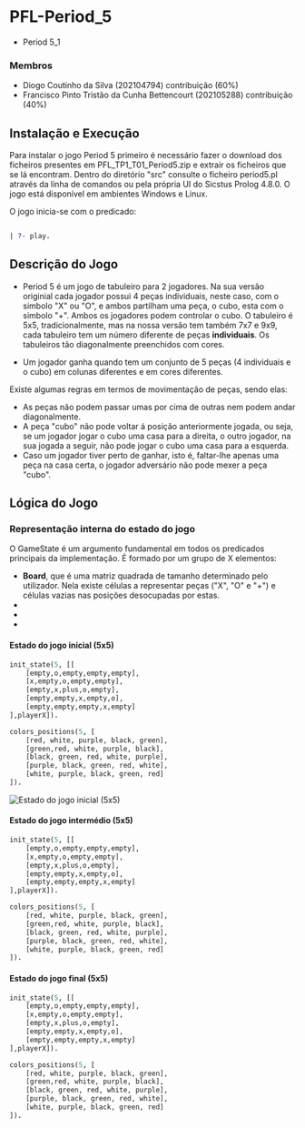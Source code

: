 # PFL-Period_5
- Period 5_1

### Membros
- Diogo Coutinho da Silva (202104794) contribuição (60%)
- Francisco Pinto Tristão da Cunha Bettencourt (202105288) contribuição (40%)

## Instalação e Execução
Para instalar o jogo Period 5 primeiro é necessário fazer o download dos ficheiros presentes em PFL_TP1_T01_Period5.zip e extrair os ficheiros que se lá encontram. Dentro do diretório "src" consulte o ficheiro period5.pl através da linha de comandos ou pela própria UI do Sicstus Prolog 4.8.0. O jogo está disponível em ambientes Windows e Linux.


O jogo inicia-se com o predicado:

```prolog

| ?- play.

```
## Descrição do Jogo
- Period 5 é um jogo de tabuleiro para 2 jogadores. Na sua versão originial cada jogador possui 4 peças individuais, neste caso, com o simbolo "X" ou "O", e ambos partilham uma peça, o cubo, esta com o simbolo "+". Ambos os jogadores podem controlar o cubo. O tabuleiro é 5x5, tradicionalmente, mas na nossa versão tem também 7x7 e 9x9, cada tabuleiro tem um número diferente de peças **individuais**. Os tabuleiros tão diagonalmente preenchidos com cores.

- Um jogador ganha quando tem um conjunto de 5 peças (4 individuais e o cubo) em colunas diferentes e em cores diferentes.

Existe algumas regras em termos de movimentação de peças, sendo elas:
  - As peças não podem passar umas por cima de outras nem podem andar diagonalmente.
  - A peça "cubo" não pode voltar á posição anteriormente jogada, ou seja, se um jogador jogar o cubo uma casa para a direita, o outro jogador, na sua jogada a seguir, não pode jogar o cubo uma casa para a esquerda.
  - Caso um jogador tiver perto de ganhar, isto é, faltar-lhe apenas uma peça na casa certa, o jogador adversário não pode mexer a peça "cubo".

## Lógica do Jogo
### Representação interna do estado do jogo
O GameState é um argumento fundamental em todos os predicados principais da implementação. É formado por um grupo de X elementos:
 - **Board**, que é uma matriz quadrada de tamanho determinado pelo utilizador. Nela existe células a representar peças ("X", "O" e "+") e células vazias nas posições desocupadas por estas.
 -
 -
 -

#### Estado do jogo inicial (5x5)
```prolog
init_state(5, [[
    [empty,o,empty,empty,empty],
    [x,empty,o,empty,empty],
    [empty,x,plus,o,empty],
    [empty,empty,x,empty,o],
    [empty,empty,empty,x,empty]
],playerX]).

colors_positions(5, [
    [red, white, purple, black, green],
    [green,red, white, purple, black],
    [black, green, red, white, purple],
    [purple, black, green, red, white],
    [white, purple, black, green, red]
]).
```
![Estado do jogo inicial (5x5)](https://i.imgur.com/a/5CJHcD7)

#### Estado do jogo intermédio (5x5)

```prolog
init_state(5, [[
    [empty,o,empty,empty,empty],
    [x,empty,o,empty,empty],
    [empty,x,plus,o,empty],
    [empty,empty,x,empty,o],
    [empty,empty,empty,x,empty]
],playerX]).

colors_positions(5, [
    [red, white, purple, black, green],
    [green,red, white, purple, black],
    [black, green, red, white, purple],
    [purple, black, green, red, white],
    [white, purple, black, green, red]
]).
```

#### Estado do jogo final (5x5)
```prolog
init_state(5, [[
    [empty,o,empty,empty,empty],
    [x,empty,o,empty,empty],
    [empty,x,plus,o,empty],
    [empty,empty,x,empty,o],
    [empty,empty,empty,x,empty]
],playerX]).

colors_positions(5, [
    [red, white, purple, black, green],
    [green,red, white, purple, black],
    [black, green, red, white, purple],
    [purple, black, green, red, white],
    [white, purple, black, green, red]
]).
```


